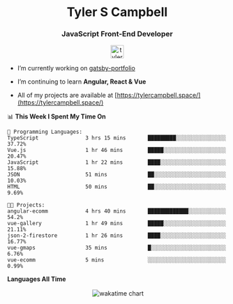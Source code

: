 <h1 align="center">Tyler S Campbell</h1>
<h3 align="center">JavaScript Front-End Developer</h3>
<p align="center">
<a href="https://linkedin.com/in/tyler-campbell36" target="blank"><img align="center" src="https://cdn.jsdelivr.net/npm/simple-icons@3.0.1/icons/linkedin.svg" alt="tyler-campbell36" height="30" width="30" /></a>
</p>

- I’m currently working on [gatsby-portfolio](https://github.com/t36campbell/gatsby-portfolio)

- I’m continuing to learn **Angular, React & Vue**

- All of my projects are available at [https://tylercampbell.space/](https://tylercampbell.space/)

<!--START_SECTION:waka-->
📊 **This Week I Spent My Time On** 

```text
💬 Programming Languages: 
TypeScript               3 hrs 15 mins       █████████░░░░░░░░░░░░░░░░   37.72% 
Vue.js                   1 hr 46 mins        █████░░░░░░░░░░░░░░░░░░░░   20.47% 
JavaScript               1 hr 22 mins        ████░░░░░░░░░░░░░░░░░░░░░   15.88% 
JSON                     51 mins             ██░░░░░░░░░░░░░░░░░░░░░░░   10.03% 
HTML                     50 mins             ██░░░░░░░░░░░░░░░░░░░░░░░   9.69%

🐱‍💻 Projects: 
angular-ecomm            4 hrs 40 mins       █████████████░░░░░░░░░░░░   54.2% 
vue-gallery              1 hr 49 mins        █████░░░░░░░░░░░░░░░░░░░░   21.11% 
json-2-firestore         1 hr 26 mins        ████░░░░░░░░░░░░░░░░░░░░░   16.77% 
vue-gmaps                35 mins             █░░░░░░░░░░░░░░░░░░░░░░░░   6.76% 
vue-ecomm                5 mins              ░░░░░░░░░░░░░░░░░░░░░░░░░   0.99%

```


<!--END_SECTION:waka-->
**Languages All Time** 
<p align="center">&nbsp;<img align="center" alt="wakatime chart"
src="https://wakatime.com/share/@738aac7f-8868-4bc3-a1df-4c36703ee4b6/f86255e0-cf1e-483e-9ae4-5c0fdb9a56f8.png"/></p>

